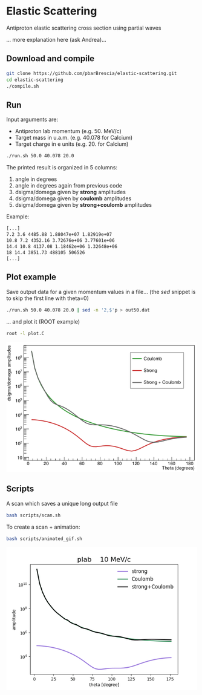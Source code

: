 # Elastic Scattering

Antiproton elastic scattering cross section using partial waves

... more explanation here (ask Andrea)...

## Download and compile

```bash
git clone https://github.com/pbarBrescia/elastic-scattering.git
cd elastic-scattering
./compile.sh
```

## Run

Input arguments are:

- Antiproton lab momentum (e.g. 50. MeV/c)
- Target mass in u.a.m. (e.g. 40.078 for Calcium)
- Target charge in e units (e.g. 20. for Calcium)

```bash
./run.sh 50.0 40.078 20.0
```

The printed result is organized in 5 columns: 

1. angle in degrees
2. angle in degrees again from previous code
3. dsigma/domega given by **strong** amplitudes
4. dsigma/domega given by **coulomb** amplitudes
5. dsigma/domega given by **strong+coulomb** amplitudes

Example:

```
[...]
7.2 3.6 4485.88 1.88047e+07 1.82919e+07
10.8 7.2 4352.16 3.72676e+06 3.77601e+06
14.4 10.8 4137.08 1.18462e+06 1.32648e+06
18 14.4 3851.73 488105 506526
[...]
```

## Plot example

Save output data for a given momentum values in a file... (the *sed* snippet is to skip the first line with theta=0)

```bash
./run.sh 50.0 40.078 20.0 | sed -n '2,$'p > out50.dat
```

... and plot it (ROOT example)

```bash
root -l plot.C
```

![](fig/example_fig_root.png)

## Scripts

A scan which saves a unique long output file

```bash
bash scripts/scan.sh
```

To create a scan + animation:

```bash
bash scripts/animated_gif.sh 
```

![](animationMom.gif)
